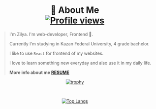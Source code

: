 <div align="center">
  
# 🧐 About Me <br>[![Profile views](https://gpvc.arturio.dev/Zilyashik)](#)

</div>


> I'm Zilya. I'm web-developer, Frontend :metal:.
> 
> Currently I'm studying in Kazan Federal University, 4 grade bachelor.
>
> I like to use `React` for frontend of my websites.
> 
> I love to learn something new everyday and also use it in my daily life.
> 
> **More info about me [RESUME](https://kazan.hh.ru/applicant/resumes/view?resume=c8608253ff09b0cc5e0039ed1f7a444e687050)**


<div align="center">    
  
[![trophy](https://github-profile-trophy.vercel.app/?username=Zilyashik&theme=algolia&margin-w=0)](#)
  
<br>
  
[![Top Langs](https://github-readme-stats.vercel.app/api/top-langs/?username=Zilyashik&theme=algolia&show_icons=true&hide_border=true&layout=compact&langs_count=50)](#)
</div>

<!--
**Zilyashik/Zilyashik** is a ✨ _special_ ✨ repository because its `README.md` (this file) appears on your GitHub profile.
